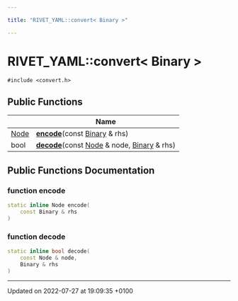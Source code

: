 ```yaml
---

title: "RIVET_YAML::convert< Binary >"

---
```


# RIVET_YAML::convert< Binary >






`#include <convert.h>`

## Public Functions

|                | Name           |
| -------------- | -------------- |
| <a href="http://example.org/classes/classrivet__yaml_1_1node/">Node</a> | **[encode](http://example.org/classes/structrivet__yaml_1_1convert_3_01binary_01_4/#function-encode)**(const <a href="http://example.org/classes/classrivet__yaml_1_1binary/">Binary</a> & rhs) |
| bool | **[decode](http://example.org/classes/structrivet__yaml_1_1convert_3_01binary_01_4/#function-decode)**(const <a href="http://example.org/classes/classrivet__yaml_1_1node/">Node</a> & node, <a href="http://example.org/classes/classrivet__yaml_1_1binary/">Binary</a> & rhs) |

## Public Functions Documentation

### function encode

```cpp
static inline Node encode(
    const Binary & rhs
)
```


### function decode

```cpp
static inline bool decode(
    const Node & node,
    Binary & rhs
)
```


-------------------------------

Updated on 2022-07-27 at 19:09:35 +0100